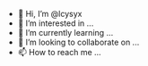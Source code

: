 - 👋 Hi, I’m @lcysyx
- 👀 I’m interested in ...
- 🌱 I’m currently learning ...
- 💞️ I’m looking to collaborate on ...
- 📫 How to reach me ...

<!---
lcysyx/lcysyx is a ✨ special ✨ repository because its `README.md` (this file) appears on your GitHub profile.
You can click the Preview link to take a look at your changes.
--->
